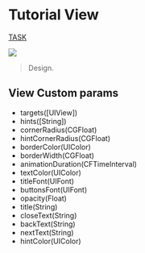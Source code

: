 # Tutorial View

[TASK](https://jira.cleveroad.com/browse/IOSI-19)

![](https://files.slack.com/files-pri/T072RDN6T-FN1TE0RQD/image.png)

> Design.

## View Custom params

- targets([UIView])
- hints([String])
- cornerRadius(CGFloat)
- hintCornerRadius(CGFloat)
- borderColor(UIColor)
- borderWidth(CGFloat)
- animationDuration(CFTimeInterval)
- textColor(UIColor)
- titleFont(UIFont)
- buttonsFont(UIFont)
- opacity(Float)
- title(String)
- closeText(String)
- backText(String)
- nextText(String)
- hintColor(UIColor)

     
